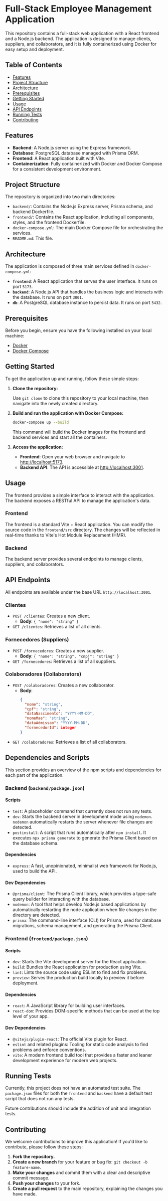 # Full-Stack Employee Management Application

This repository contains a full-stack web application with a React frontend and a Node.js backend. The application is designed to manage clients, suppliers, and collaborators, and it is fully containerized using Docker for easy setup and deployment.

## Table of Contents

- [Features](#features)
- [Project Structure](#project-structure)
- [Architecture](#architecture)
- [Prerequisites](#prerequisites)
- [Getting Started](#getting-started)
- [Usage](#usage)
- [API Endpoints](#api-endpoints)
- [Running Tests](#running-tests)
- [Contributing](#contributing)

## Features

- **Backend**: A Node.js server using the Express framework.
- **Database**: PostgreSQL database managed with Prisma ORM.
- **Frontend**: A React application built with Vite.
- **Containerization**: Fully containerized with Docker and Docker Compose for a consistent development environment.

## Project Structure

The repository is organized into two main directories:

-   `backend/`: Contains the Node.js Express server, Prisma schema, and backend Dockerfile.
-   `frontend/`: Contains the React application, including all components, styles, and the frontend Dockerfile.
-   `docker-compose.yml`: The main Docker Compose file for orchestrating the services.
-   `README.md`: This file.

## Architecture

The application is composed of three main services defined in `docker-compose.yml`:

-   **`frontend`**: A React application that serves the user interface. It runs on port `5173`.
-   **`backend`**: A Node.js API that handles the business logic and interacts with the database. It runs on port `3001`.
-   **`db`**: A PostgreSQL database instance to persist data. It runs on port `5432`.

## Prerequisites

Before you begin, ensure you have the following installed on your local machine:

-   [Docker](https://docs.docker.com/get-docker/)
-   [Docker Compose](https://docs.docker.com/compose/install/)

## Getting Started

To get the application up and running, follow these simple steps:

1.  **Clone the repository:**

    Use `git clone` to clone this repository to your local machine, then navigate into the newly created directory.

2.  **Build and run the application with Docker Compose:**

    ```sh
    docker-compose up --build
    ```

    This command will build the Docker images for the frontend and backend services and start all the containers.

3.  **Access the application:**

    -   **Frontend**: Open your web browser and navigate to [http://localhost:5173](http://localhost:5173).
    -   **Backend API**: The API is accessible at [http://localhost:3001](http://localhost:3001).

## Usage

The frontend provides a simple interface to interact with the application. The backend exposes a RESTful API to manage the application's data.

### Frontend

The frontend is a standard Vite + React application. You can modify the source code in the `frontend/src` directory. The changes will be reflected in real-time thanks to Vite's Hot Module Replacement (HMR).

### Backend

The backend server provides several endpoints to manage clients, suppliers, and collaborators.

## API Endpoints

All endpoints are available under the base URL `http://localhost:3001`.

### Clientes

-   `POST /clientes`: Creates a new client.
    -   **Body**: `{ "nome": "string" }`
-   `GET /clientes`: Retrieves a list of all clients.

### Fornecedores (Suppliers)

-   `POST /fornecedores`: Creates a new supplier.
    -   **Body**: `{ "nome": "string", "cnpj": "string" }`
-   `GET /fornecedores`: Retrieves a list of all suppliers.

### Colaboradores (Collaborators)

-   `POST /colaboradores`: Creates a new collaborator.
    -   **Body**:
        ```json
        {
          "nome": "string",
          "cpf": "string",
          "dataNascimento": "YYYY-MM-DD",
          "nomeMae": "string",
          "dataAdmissao": "YYYY-MM-DD",
          "fornecedorId": integer
        }
        ```
-   `GET /colaboradores`: Retrieves a list of all collaborators.

## Dependencies and Scripts

This section provides an overview of the npm scripts and dependencies for each part of the application.

### Backend (`backend/package.json`)

#### Scripts

-   `test`: A placeholder command that currently does not run any tests.
-   `dev`: Starts the backend server in development mode using `nodemon`. `nodemon` automatically restarts the server whenever file changes are detected.
-   `postinstall`: A script that runs automatically after `npm install`. It executes `npx prisma generate` to generate the Prisma Client based on the database schema.

#### Dependencies

-   `express`: A fast, unopinionated, minimalist web framework for Node.js, used to build the API.

#### Dev Dependencies

-   `@prisma/client`: The Prisma Client library, which provides a type-safe query builder for interacting with the database.
-   `nodemon`: A tool that helps develop Node.js based applications by automatically restarting the node application when file changes in the directory are detected.
-   `prisma`: The command-line interface (CLI) for Prisma, used for database migrations, schema management, and generating the Prisma Client.

### Frontend (`frontend/package.json`)

#### Scripts

-   `dev`: Starts the Vite development server for the React application.
-   `build`: Bundles the React application for production using Vite.
-   `lint`: Lints the source code using ESLint to find and fix problems.
-   `preview`: Serves the production build locally to preview it before deployment.

#### Dependencies

-   `react`: A JavaScript library for building user interfaces.
-   `react-dom`: Provides DOM-specific methods that can be used at the top level of your app.

#### Dev Dependencies

-   `@vitejs/plugin-react`: The official Vite plugin for React.
-   `eslint` and related plugins: Tooling for static code analysis to find problems and enforce conventions.
-   `vite`: A modern frontend build tool that provides a faster and leaner development experience for modern web projects.

## Running Tests

Currently, this project does not have an automated test suite. The `package.json` files for both the `frontend` and `backend` have a default test script that does not run any tests.

Future contributions should include the addition of unit and integration tests.

## Contributing

We welcome contributions to improve this application! If you'd like to contribute, please follow these steps:

1.  **Fork the repository.**
2.  **Create a new branch** for your feature or bug fix: `git checkout -b feature-name`.
3.  **Make your changes** and commit them with a clear and descriptive commit message.
4.  **Push your changes** to your fork.
5.  **Create a pull request** to the main repository, explaining the changes you have made.